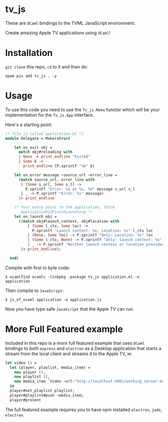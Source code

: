 tv_js
======

These are `OCaml` bindings to the TVML JavaScript environment.

Create amazing Apple TV applications using `OCaml`!

Installation
==============

`git clone` this repo, `cd` to it and then do:

```shell
opam pin add tv_js . -y
```

Usage
======

To use this code you need to use the `Tv_js.Make` functor which will
be your implementation for the `Tv_js.App` interface.

Here's a starting point:

```ocaml
(* file is called application.ml *)
module Delegate = Make(struct

    let on_exit obj =
      match obj#reloading with
      | None -> print_endline "Exited"
      | Some b ->
        print_endline (P.sprintf "%b" b)

    let on_error message ~source_url ~error_line =
      (match source_url, error_line with
       | (Some s_url, Some s_l) ->
         P.sprintf "Error: %s at %s, %d" message s_url s_l
       | _ -> P.sprintf "Error: %s" message)
      |> print_endline

    (* Your entry point to the application, think
       ApplicationDidFinishLaunching *)
    let on_launch obj =
      ((match obj#launch_context, obj#location with
          | (Some l_ctx, Some loc) ->
            P.sprintf "Launch context: %s, Location: %s" l_ctx loc
          | (None, Some loc) -> P.sprintf "Only: Location: %s" loc
          | (Some l_ctx, None) -> P.sprintf "Only: launch context: %s" l_ctx
          | _ -> P.sprintf "Neither launch context or location provided from system")
       |> print_endline);

  end)
```

Compile with first to byte code:

```shell
$ ocamlfind ocamlc -linkpkg -package tv_js application.ml -o application
```

Then compile to `JavaScript`:

```shell
$ js_of_ocaml application -o application.js	
```

Now you have type safe `JavaScript` that the Apple TV can run.

More Full Featured example
==============================

Included in this repo is a more full featured example that uses
`OCaml` bindings to both `express` and `electron` as a Desktop
application that starts a stream from the local client and streams it
to the Apple TV, ie:

```ocaml
let video () =
  let (player, playlist, media_item) =
    new player (),
    new playlist (),
    new media_item `Video ~url:"http://localhost:9001/working_server.mov"
  in
  player#set_playlist playlist;
  player#playlist#push ~media_item;
  player#present
```

The full featured example requires you to have npm installed
`electron`, `jade`, `electron`. 
